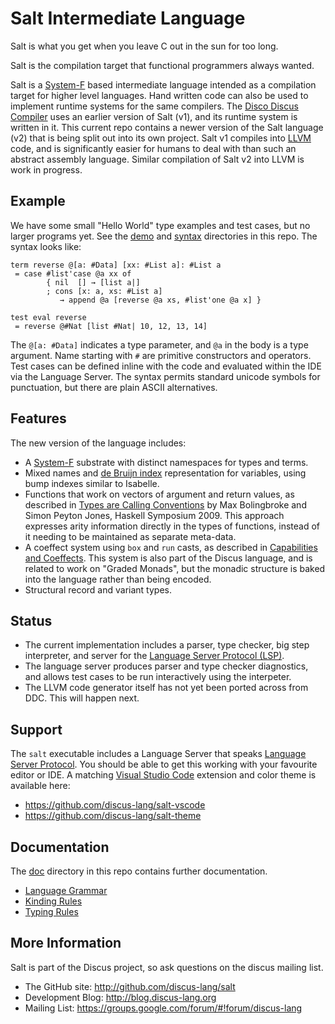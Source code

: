 # Salt Intermediate Language

Salt is what you get when you leave C out in the sun for too long.

Salt is the compilation target that functional programmers always wanted.

Salt is a [System-F](https://en.wikipedia.org/wiki/System_F) based intermediate language intended as a compilation target for higher level languages. Hand written code can also be used to implement runtime systems for the same compilers. The [Disco Discus Compiler](https://github.com/discus-lang/ddc) uses an earlier version of Salt (v1), and its runtime system is written in it. This current repo contains a newer version of the Salt language (v2) that is being split out into its own project. Salt v1 compiles into [LLVM](https://llvm.org/) code, and is significantly easier for humans to deal with than such an abstract assembly language. Similar compilation of Salt v2 into LLVM is work in progress.

## Example

We have some small "Hello World" type examples and test cases, but no larger programs yet. See the [demo](test/01-demo) and [syntax](test/10-syntax) directories in this repo. The syntax looks like:

```
term reverse @[a: #Data] [xx: #List a]: #List a
 = case #list'case @a xx of
        { nil  [] → [list a|]
        ; cons [x: a, xs: #List a]
           → append @a [reverse @a xs, #list'one @a x] }

test eval reverse
 = reverse @#Nat [list #Nat| 10, 12, 13, 14]
```

The `@[a: #Data]` indicates a type parameter, and `@a` in the body is a type argument. Name starting with `#` are primitive constructors and operators. Test cases can be defined inline with the code and evaluated within the IDE via the Language Server. The syntax permits standard unicode symbols for punctuation, but there are plain ASCII alternatives.


## Features

The new version of the language includes:

 * A [System-F](https://en.wikipedia.org/wiki/System_F) substrate with distinct namespaces for types and terms.
 * Mixed names and [de Bruijn index](https://en.wikipedia.org/wiki/De_Bruijn_index) representation for variables, using bump indexes similar to Isabelle.
 * Functions that work on vectors of argument and return values, as described in [Types are Calling Conventions](https://www.microsoft.com/en-us/research/wp-content/uploads/2016/08/tacc-hs09.pdf) by Max Bolingbroke and Simon Peyton Jones, Haskell Symposium 2009. This approach expresses arity information directly in the types of functions, instead of it needing to be maintained as separate meta-data.
 * A coeffect system using `box` and `run` casts, as described in [Capabilities and Coeffects](http://blog.discus-lang.org/2013/12/capabilities-and-coeffects.html). This system is also part of the Discus language, and is related to work on "Graded Monads", but the monadic structure is baked into the language rather than being encoded.
 * Structural record and variant types.

## Status

 * The current implementation includes a parser, type checker, big step interpreter, and server for the [Language Server Protocol (LSP)](https://microsoft.github.io/language-server-protocol/).
 * The language server produces parser and type checker diagnostics, and allows test cases to be run interactively using the interpeter.
 * The LLVM code generator itself has not yet been ported across from DDC. This will happen next.


## Support

The `salt` executable includes a Language Server that speaks [Language Server Protocol](https://microsoft.github.io/language-server-protocol/). You should be able to get this working with your favourite editor or IDE. A matching [Visual Studio Code](https://code.visualstudio.com/) extension and color theme is available here:

* https://github.com/discus-lang/salt-vscode
* https://github.com/discus-lang/salt-theme

## Documentation

The [doc](doc) directory in this repo contains further documentation.

 * [Language Grammar](doc/reference/01-grammar.md)
 * [Kinding Rules](doc/reference/02-kinding.md)
 * [Typing Rules](doc/reference/03-typing.md)

## More Information

Salt is part of the Discus project, so ask questions on the discus mailing list.

* The GitHub site:        http://github.com/discus-lang/salt
* Development Blog:       http://blog.discus-lang.org
* Mailing List:           https://groups.google.com/forum/#!forum/discus-lang
